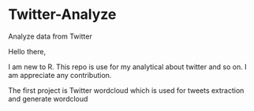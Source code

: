 # Twitter-Analyze
Analyze data from Twitter

Hello there,

I am new to R. This repo is use for my analytical about twitter and so on. I am appreciate any contribution.

The first project is Twitter wordcloud which is used for tweets extraction and generate wordcloud
